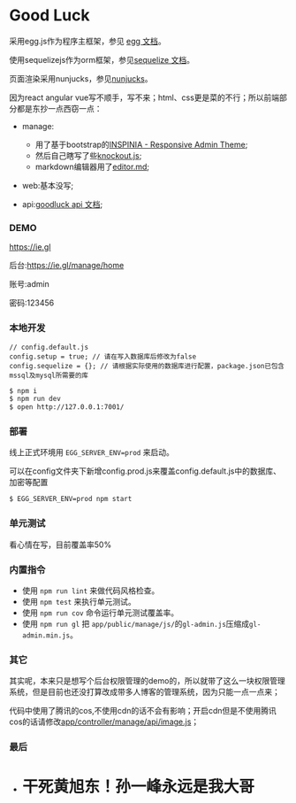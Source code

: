 # Good Luck

采用egg.js作为程序主框架，参见 [egg 文档][egg]。  

使用sequelizejs作为orm框架，参见[sequelize 文档][sequelize]。  

页面渲染采用nunjucks，参见[nunjucks][nunjucks]。 

因为react angular vue写不顺手，写不来；html、css更是菜的不行；所以前端部分都是东抄一点西窃一点：

 - manage:
    - 用了基于bootstrap的[INSPINIA - Responsive Admin Theme][inspinia];
    - 然后自己瞎写了些[knockout.js][knockout];
    - markdown编辑器用了[editor.md][editor.md];

 - web:基本没写;

 - api:[goodluck api 文档][goodluck_api];

### DEMO

https://ie.gl

后台:https://ie.gl/manage/home

账号:admin

密码:123456

### 本地开发

```
// config.default.js
config.setup = true; // 请在写入数据库后修改为false
config.sequelize = {}; // 请根据实际使用的数据库进行配置，package.json已包含mssql及mysql所需要的库
```

```bash
$ npm i
$ npm run dev
$ open http://127.0.0.1:7001/
```

### 部署

线上正式环境用 `EGG_SERVER_ENV=prod` 来启动。

可以在config文件夹下新增config.prod.js来覆盖config.default.js中的数据库、加密等配置

```bash
$ EGG_SERVER_ENV=prod npm start
```

### 单元测试

看心情在写，目前覆盖率50%

### 内置指令

- 使用 `npm run lint` 来做代码风格检查。
- 使用 `npm test` 来执行单元测试。
- 使用 `npm run cov` 命令运行单元测试覆盖率。
- 使用 `npm run gl` 把 `app/public/manage/js/`的`gl-admin.js`压缩成`gl-admin.min.js`。

### 其它

其实呢，本来只是想写个后台权限管理的demo的，所以就带了这么一块权限管理系统，但是目前也还没打算改成带多人博客的管理系统，因为只能一点一点来；

代码中使用了腾讯的cos,不使用cdn的话不会有影响；开启cdn但是不使用腾讯cos的话请修改[app/controller/manage/api/image.js][image.js]；

 ### 最后
 - # 干死黄旭东！孙一峰永远是我大哥


[egg]: https://eggjs.org
[sequelize]:http://docs.sequelizejs.com
[nunjucks]:http://mozilla.github.io/nunjucks/api.html
[knockout]:http://knockoutjs.com/documentation/introduction.html
[inspinia]:https://wrapbootstrap.com/theme/inspinia-responsive-admin-theme-WB0R5L90S
[goodluck_api]: /api.md
[image.js]:/app/controller/manage/api/image.js
[editor.md]:https://github.com/pandao/editor.md
